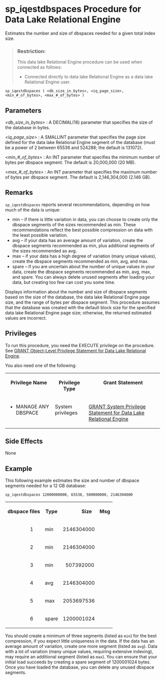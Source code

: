 <!-- loioa5a65d4e84f21015a001ad34c7f759fe -->

# sp\_iqestdbspaces Procedure for Data Lake Relational Engine

Estimates the number and size of dbspaces needed for a given total index size.



> ### Restriction:  
> This data lake Relational Engine procedure can be used when connected as follows:
> 
> -   Connected directly to data lake Relational Engine as a data lake Relational Engine user.



```
sp_iqestdbspaces ( <db_size_in_bytes>, <iq_page_size>,
<min_#_of_bytes>, <max_#_of_bytes> )
```



<a name="loioa5a65d4e84f21015a001ad34c7f759fe__section_kck_hnz_mbb"/>

## Parameters

 *<db\_size\_in\_bytes\>*
 :   A DECIMAL\(16\) parameter that specifies the size of the database in bytes.

  *<iq\_page\_size\>*
 :   A SMALLINT parameter that specifies the page size defined for the data lake Relational Engine segment of the database \(must be a power of 2 between 65536 and 524288; the default is 131072\).

  *<min\_\#\_of\_bytes\>*
 :   An INT parameter that specifies the minimum number of bytes per dbspace segment. The default is 20,000,000 \(20 MB\).

  *<max\_\#\_of\_bytes\>*
 :   An INT parameter that specifies the maximum number of bytes per dbspace segment. The default is 2,146,304,000 \(2.146 GB\).

 

<a name="loioa5a65d4e84f21015a001ad34c7f759fe__iq_refbb_1554"/>

## Remarks

`sp_iqestdbspaces` reports several recommendations, depending on how much of the data is unique:

-   min – if there is little variation in data, you can choose to create only the dbspace segments of the sizes recommended as min. These recommendations reflect the best possible compression on data with the least possible variation.
-   avg – if your data has an average amount of variation, create the dbspace segments recommended as min, plus additional segments of the sizes recommended as avg.
-   max – if your data has a high degree of variation \(many unique values\), create the dbspace segments recommended as min, avg, and max.
-   spare – if you are uncertain about the number of unique values in your data, create the dbspace segments recommended as min, avg, max, and spare. You can always delete unused segments after loading your data, but creating too few can cost you some time.

Displays information about the number and size of dbspace segments based on the size of the database, the data lake Relational Engine page size, and the range of bytes per dbspace segment. This procedure assumes that the database was created with the default block size for the specified data lake Relational Engine page size; otherwise, the returned estimated values are incorrect.



<a name="loioa5a65d4e84f21015a001ad34c7f759fe__iq_refbb_1552"/>

## Privileges

To run this procedure, you need the EXECUTE privilege on the procedure. See [GRANT Object-Level Privilege Statement for Data Lake Relational Engine](../080-sql-statements/grant-object-level-privilege-statement-for-data-lake-relational-engine-a3e154f.md). 

You also need one of the following:


<table>
<tr>
<th valign="top">

Privilege Name



</th>
<th valign="top">

Privilege Type



</th>
<th valign="top">

Grant Statement



</th>
</tr>
<tr>
<td valign="top">

-   MANAGE ANY DBSPACE



</td>
<td valign="top">

System privileges



</td>
<td valign="top">

[GRANT System Privilege Statement for Data Lake Relational Engine](../080-sql-statements/grant-system-privilege-statement-for-data-lake-relational-engine-a3dfcb0.md)



</td>
</tr>
</table>



## Side Effects

None



<a name="loioa5a65d4e84f21015a001ad34c7f759fe__section_yh2_12f_nbb"/>

## Example

This following example estimates the size and number of dbspace segments needed for a 12 GB database:

```
sp_iqestdbspaces 12000000000, 65536, 500000000, 2146304000
```


<table>
<tr>
<th valign="top" rowspan="1">

dbspace files



</th>
<th valign="top" rowspan="1">

Type



</th>
<th valign="top" rowspan="1">

            Size



</th>
<th valign="top" rowspan="1">

Msg



</th>
</tr>
<tr>
<td valign="top" rowspan="1">

                 1



</td>
<td valign="top" rowspan="1">

min



</td>
<td valign="top" rowspan="1">

2146304000



</td>
<td valign="top" rowspan="1">



</td>
</tr>
<tr>
<td valign="top" rowspan="1">

                 2



</td>
<td valign="top" rowspan="1">

min



</td>
<td valign="top" rowspan="1">

2146304000



</td>
<td valign="top" rowspan="1">



</td>
</tr>
<tr>
<td valign="top" rowspan="1">

                 3



</td>
<td valign="top" rowspan="1">

min



</td>
<td valign="top" rowspan="1">

  507392000



</td>
<td valign="top" rowspan="1">



</td>
</tr>
<tr>
<td valign="top" rowspan="1">

                 4



</td>
<td valign="top" rowspan="1">

avg



</td>
<td valign="top" rowspan="1">

2146304000



</td>
<td valign="top" rowspan="1">



</td>
</tr>
<tr>
<td valign="top" rowspan="1">

                 5



</td>
<td valign="top" rowspan="1">

max



</td>
<td valign="top" rowspan="1">

2053697536



</td>
<td valign="top" rowspan="1">



</td>
</tr>
<tr>
<td valign="top" rowspan="1">

                 6



</td>
<td valign="top" rowspan="1">

spare



</td>
<td valign="top" rowspan="1">

1200001024



</td>
<td valign="top" rowspan="1">



</td>
</tr>
</table>

You should create a minimum of three segments \(listed as `min`\) for the best compression, if you expect little uniqueness in the data. If the data has an average amount of variation, create one more segment \(listed as `avg`\). Data with a lot of variation \(many unique values, requiring extensive indexing\), may require an additional segment \(listed as `max`\). You can ensure that your initial load succeeds by creating a spare segment of 1200001024 bytes. Once you have loaded the database, you can delete any unused dbspace segments.

